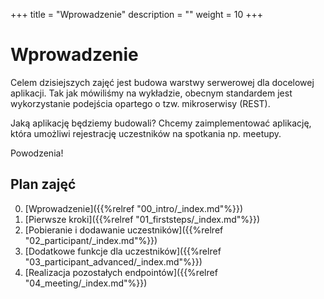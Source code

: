 +++
title = "Wprowadzenie"
description = ""
weight = 10
+++

# Wprowadzenie

Celem dzisiejszych zajęć jest budowa warstwy serwerowej dla docelowej aplikacji. Tak jak mówiliśmy na wykładzie, obecnym standardem jest wykorzystanie podejścia opartego o tzw. mikroserwisy (REST). 

Jaką aplikację będziemy budowali? Chcemy zaimplementować aplikację, która umożliwi rejestrację uczestników na spotkania np. meetupy. 

Powodzenia!

## Plan zajęć
0. [Wprowadzenie]({{%relref "00_intro/_index.md"%}})
1. [Pierwsze kroki]({{%relref "01_firststeps/_index.md"%}})
1. [Pobieranie i dodawanie uczestników]({{%relref "02_participant/_index.md"%}})
1. [Dodatkowe funkcje dla uczestników]({{%relref "03_participant_advanced/_index.md"%}})
1. [Realizacja pozostałych endpointów]({{%relref "04_meeting/_index.md"%}})